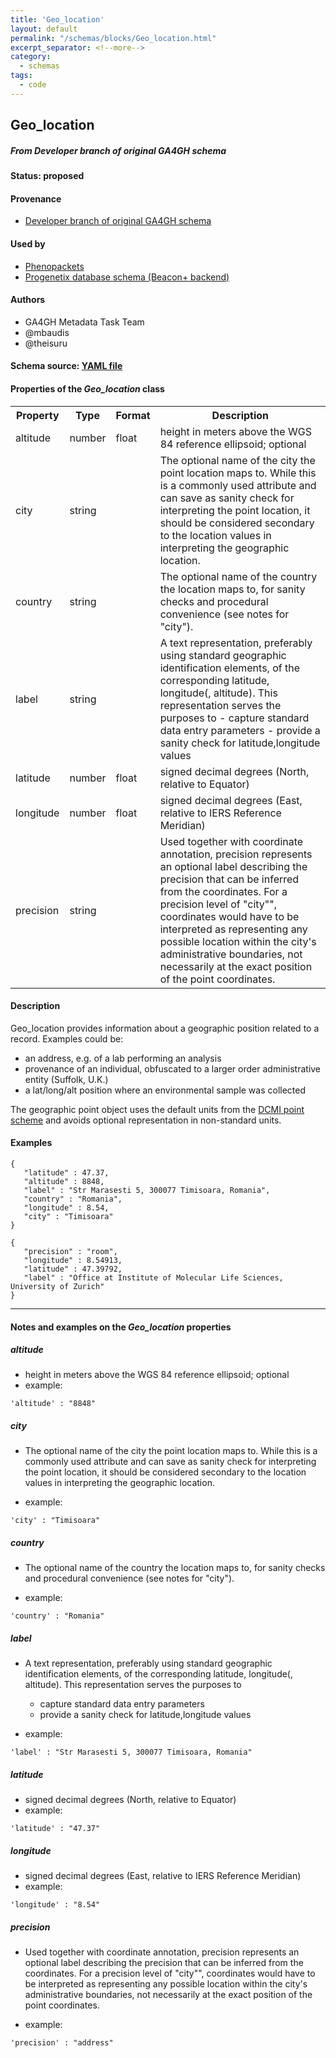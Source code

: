 ```yaml
---
title: 'Geo_location'
layout: default
permalink: "/schemas/blocks/Geo_location.html"
excerpt_separator: <!--more-->
category:
  - schemas
tags:
  - code
---
```

## Geo_location
##### From Developer branch of original GA4GH schema

#### Status: __proposed__

<!--more-->



#### Provenance  

* [Developer branch of original GA4GH schema](https://github.com/ga4gh-metadata/metadata-schemas/blob/master/schemas/shared.proto#L60)  

#### Used by  

* [Phenopackets](https://github.com/phenopackets/phenopacket-schema/blob/master/docs/geolocation.rst)  
* [Progenetix database schema (Beacon+ backend)](https://github.com/progenetix/schemas/tree/master/main/yaml)  

#### Authors  

* GA4GH Metadata Task Team  
* @mbaudis  
* @theisuru  

#### Schema source: [YAML file](https://github.com/ga4gh-schemablocks/blocks/blob/master/src/yaml/geo_location.yaml)    
#### Properties of the _Geo_location_ class    

<table>
  <tr>
    <th>Property</th>
    <th>Type</th>
    <th>Format</th>
    <th>Description</th>
  </tr>
  <tr>
    <td>altitude</td>
    <td>number</td>
    <td>float</td>
    <td>height in meters above the WGS 84 reference ellipsoid; optional</td>
  </tr>
  <tr>
    <td>city</td>
    <td>string</td>
    <td></td>
    <td>The optional name of the city the point location maps to. While this is a commonly used attribute and can save as sanity check for interpreting the point location, it should be considered secondary to the location values in interpreting the geographic location.
</td>
  </tr>
  <tr>
    <td>country</td>
    <td>string</td>
    <td></td>
    <td>The optional name of the country the location maps to, for sanity checks and procedural convenience (see notes for "city").
</td>
  </tr>
  <tr>
    <td>label</td>
    <td>string</td>
    <td></td>
    <td>A text representation, preferably using standard geographic identification elements,
of the corresponding latitude, longitude(, altitude). This representation serves the purposes to
  - capture standard data entry parameters
  - provide a sanity check for latitude,longitude values
</td>
  </tr>
  <tr>
    <td>latitude</td>
    <td>number</td>
    <td>float</td>
    <td>signed decimal degrees (North, relative to Equator)</td>
  </tr>
  <tr>
    <td>longitude</td>
    <td>number</td>
    <td>float</td>
    <td>signed decimal degrees (East, relative to IERS Reference Meridian)</td>
  </tr>
  <tr>
    <td>precision</td>
    <td>string</td>
    <td></td>
    <td>Used together with coordinate annotation, precision represents an optional label describing the precision that can be inferred from the coordinates. For a precision level of "city"", coordinates would have to be interpreted as representing any possible location within the city's administrative boundaries, not necessarily at the exact position of the point coordinates.
</td>
  </tr>

</table>


#### Description 
Geo_location provides information about a geographic position related to a record. Examples could be:

- an address, e.g. of a lab performing an analysis
- provenance of an individual, obfuscated to a larger order administrative entity (Suffolk, U.K.)
- a lat/long/alt position where an environmental sample was collected  

The geographic point object uses the default units from the [DCMI point scheme](http://dublincore.org/documents/dcmi-point/) and avoids optional representation in non-standard units.



#### Examples

```
{
   "latitude" : 47.37,
   "altitude" : 8848,
   "label" : "Str Marasesti 5, 300077 Timisoara, Romania",
   "country" : "Romania",
   "longitude" : 8.54,
   "city" : "Timisoara"
}
```
```
{
   "precision" : "room",
   "longitude" : 8.54913,
   "latitude" : 47.39792,
   "label" : "Office at Institute of Molecular Life Sciences, University of Zurich"
}
```
--------------------------------------------------------------------------------

<h4>Notes and examples on the <i>Geo_location</i> properties</h4>

##### altitude

* height in meters above the WGS 84 reference ellipsoid; optional
* example:

```
'altitude' : "8848"
```

##### city

* The optional name of the city the point location maps to. While this is a commonly used attribute and can save as sanity check for interpreting the point location, it should be considered secondary to the location values in interpreting the geographic location.

* example:

```
'city' : "Timisoara"
```

##### country

* The optional name of the country the location maps to, for sanity checks and procedural convenience (see notes for "city").

* example:

```
'country' : "Romania"
```

##### label

* A text representation, preferably using standard geographic identification elements,
of the corresponding latitude, longitude(, altitude). This representation serves the purposes to
  - capture standard data entry parameters
  - provide a sanity check for latitude,longitude values

* example:

```
'label' : "Str Marasesti 5, 300077 Timisoara, Romania"
```

##### latitude

* signed decimal degrees (North, relative to Equator)
* example:

```
'latitude' : "47.37"
```

##### longitude

* signed decimal degrees (East, relative to IERS Reference Meridian)
* example:

```
'longitude' : "8.54"
```

##### precision

* Used together with coordinate annotation, precision represents an optional label describing the precision that can be inferred from the coordinates. For a precision level of "city"", coordinates would have to be interpreted as representing any possible location within the city's administrative boundaries, not necessarily at the exact position of the point coordinates.

* example:

```
'precision' : "address"
```


